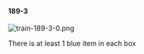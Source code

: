 #### 189-3
![train-189-3-0.png](https://github.com/lil-lab/nlvr/raw/master/nlvr/train/images/26/train-189-3-0.png "train-189-3-0.png")

There is at least 1 blue item in each box